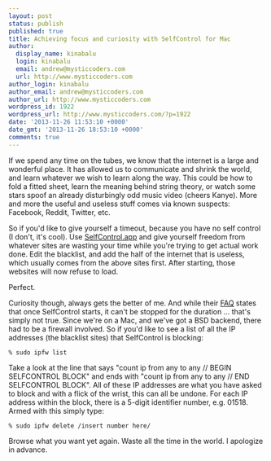 ```yaml
---
layout: post
status: publish
published: true
title: Achieving focus and curiosity with SelfControl for Mac
author:
  display_name: kinabalu
  login: kinabalu
  email: andrew@mysticcoders.com
  url: http://www.mysticcoders.com
author_login: kinabalu
author_email: andrew@mysticcoders.com
author_url: http://www.mysticcoders.com
wordpress_id: 1922
wordpress_url: http://www.mysticcoders.com/?p=1922
date: '2013-11-26 11:53:10 +0000'
date_gmt: '2013-11-26 18:53:10 +0000'
comments: true
---
```

If we spend any time on the tubes, we know that the internet is a large and wonderful place.  It has allowed us to communicate and shrink the world, and learn whatever we wish to learn along the way.  This could be how to fold a fitted sheet, learn the meaning behind string theory, or watch some stars spoof an already disturbingly odd music video (cheers Kanye).  More and more the useful and useless stuff comes via known suspects: Facebook, Reddit, Twitter, etc.
<!--more-->
So if you'd like to give yourself a timeout, because you have no self control (I don't, it's cool).  Use [SelfControl.app][selfcontrolapp] and give yourself freedom from whatever sites are wasting your time while you're trying to get actual work done.  Edit the blacklist, and add the half of the internet that is useless, which usually comes from the above sites first.  After starting, those websites will now refuse to load.

Perfect.

Curiosity though, always gets the better of me.  And while their [FAQ][selfcontrolfaq] states that once SelfControl starts, it can't be stopped for the duration ... that's simply not true.  Since we're on a Mac, and we've got a BSD backend, there had to be a firewall involved.  So if you'd like to see a list of all the IP addresses (the blacklist sites) that SelfControl is blocking:

```
% sudo ipfw list
```

Take a look at the line that says "count ip from any to any // BEGIN SELFCONTROL BLOCK" and ends with "count ip from any to any // END SELFCONTROL BLOCK".  All of these IP addresses are what you have asked to block and with a flick of the wrist, this can all be undone.  For each IP address within the block, there is a 5-digit identifier number, e.g. 01518.  Armed with this simply type:

```
% sudo ipfw delete /insert number here/
```

Browse what you want yet again.  Waste all the time in the world.  I apologize in advance.

[selfcontrolapp]: http://selfcontrolapp.com/
[selfcontrolfaq]: https://github.com/slambert/selfcontrol/wiki/FAQ